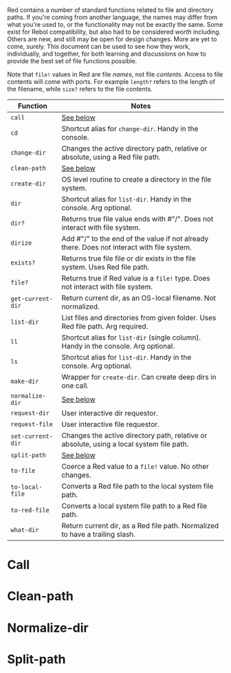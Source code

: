 Red contains a number of standard functions related to file and directory paths. If you're coming from another language, the names may differ from what you're used to, or the functionality may not be exactly the same. Some exist for Rebol compatibility, but also had to be considered *worth* including. Others are new, and still may be open for design changes. More are yet to come, surely. This document can be used to see how they work, individually, and together, for both learning and discussions on how to provide the best set of file functions possible.

Note that `file!` values in Red are file *names*, not file *contents*. Access to file contents will come with ports. For example `length?` refers to the length of the filename, while `size?` refers to the file contents.

| Function             | Notes |
|----------------------|---------------------------------------------------------------------------------------|
| `call`            | [See below](#call) | 
| `cd`              | Shortcut alias for `change-dir`. Handy in the console.| 
| `change-dir`      | Changes the active directory path, relative or absolute, using a Red file path.| 
| `clean-path`      | [See below](#clean-path) | 
| `create-dir`      | OS level routine to create a directory in the file system.| 
| `dir`             | Shortcut alias for `list-dir`. Handy in the console. Arg optional.| 
| `dir?`            | Returns true file value ends with #"/". Does not interact with file system.| 
| `dirize`          | Add #"/" to the end of the value if not already there. Does not interact with file system.| 
| `exists?`         | Returns true file file or dir exists in the file system. Uses Red file path.| 
| `file?`           | Returns true if Red value is a `file!` type. Does not interact with file system.| 
| `get-current-dir` | Return current dir, as an OS-local filename. Not normalized.| 
| `list-dir`        | List files and directories from given folder. Uses Red file path. Arg required.| 
| `ll`              | Shortcut alias for `list-dir` (single column). Handy in the console. Arg optional.| 
| `ls`              | Shortcut alias for `list-dir`. Handy in the console. Arg optional.| 
| `make-dir`        | Wrapper for `create-dir`. Can create deep dirs in one call.| 
| `normalize-dir`   | [See below](#normalize-dir) | 
| `request-dir`     | User interactive dir requestor.| 
| `request-file`    | User interactive file requestor.| 
| `set-current-dir` | Changes the active directory path, relative or absolute, using a local system file path.| 
| `split-path`      | [See below](#split-path) | 
| `to-file`         | Coerce a Red value to a `file!` value. No other changes.| 
| `to-local-file`   | Converts a Red file path to the local system file path.| 
| `to-red-file`     | Converts a local system file path to a Red file path.| 
| `what-dir`        | Return current dir, as a Red file path. Normalized to have a trailing slash.| 

# Call

# Clean-path

# Normalize-dir

# Split-path

